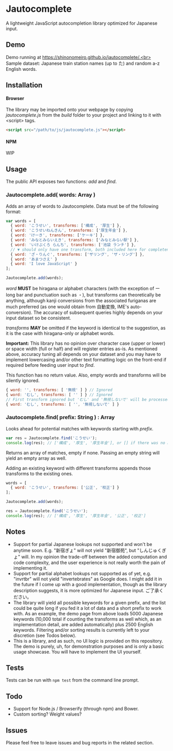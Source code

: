 # Jautocomplete
A lightweight JavaScript autocompletion library optimized for Japanese input.

## Demo
Demo running at https://shinonomeiro.github.io/jautocomplete/.<br>
Sample dataset: Japanese train station names (up to た) and random a-z English words.

## Installation
#### Browser
The library may be imported onto your webpage by copying <i>jautocomplete.js</i> from the <i>build</i> folder to your project and linking to it with \<script\> tags.

```html
<script src="/path/to/js/jautocomplete.js"></script>
```

#### NPM
WIP

## Usage
The public API exposes two functions: <i>add</i> and <i>find</i>.

### Jautocomplete.add( words: Array )
Adds an array of words to Jautocomplete. Data must be of the following format:

```javascript
var words = [
  { word: 'こうせい', transforms: ['構成', '厚生'] },
  { word: 'こうせいねんきん', transforms: ['厚生年金'] },
  { word: 'けーき', transforms: ['ケーキ'] },
  { word: 'みなとみらいえき', transforms: ['みなとみらい駅'] },
  { word: 'いけぶくろ らんち', transforms: ['池袋 ランチ'] },
  // ▼ should only have one transform, both included here for completeness
  { word: 'ざ・りんぐ', transforms: ['ザリング', 'ザ・リング'] },
  { word: 'あまつさえ' }
  { word: 'I love JavaScript' }
];

Jautocomplete.add(words);
```

<i>word</i> <b>MUST</b> be hiragana or alphabet characters (with the exception of ー long bar and punctuation such as ・), but transforms can theoretically be anything, although kanji conversions from the associated furiganas are much preferred (as one would obtain from 自動変換, IME's auto-conversion). The accuracy of subsequent queries highly depends on your input dataset so be consistent. 

<i>transforms</i> <b>MAY</b> be omitted if the keyword is identical to the suggestion, as it is the case with hiragana-only or alphabet words.

<b>Important:</b> This library has no opinion over character case (upper or lower) or space width (full or half) and will register entries as-is. As mentioned above, accuracy tuning all depends on your dataset and you may have to implement lowercasing and/or other text formatting logic on the front-end if required before feeding user input to <i>find</i>.

This function has no return value. Also, empty words and transforms will be silently ignored.

```javascript
{ word: '', transforms: [ '無視' ] } // Ignored
{ word: 'むし', transforms: [ '' ] } // Ignored
// First transform ignored but 'むし' and '無視しないで' will be processed normally
{ word: 'むし', transforms: [ '', '無視しないで' ] }
```

### Jautocomplete.find( prefix: String ) : Array
Looks ahead for potential matches with keywords starting with <i>prefix</i>.

```javascript
var res = Jautocomplete.find('こうせい');
console.log(res); // ['構成', '厚生', '厚生年金'], or [] if there was no match.
```

Returns an array of matches, empty if none. Passing an empty string will yield an empty array as well.

Adding an existing keyword with different transforms appends those transforms to the existing ones.

```javascript
words = [
  { word: 'こうせい', transforms: ['公正', '校正'] }
];

Jautocomplete.add(words);

res = Jautocomplete.find('こうせい');
console.log(res); // ['構成', '厚生', '厚生年金', '公正', '校正']
```

## Notes
- Support for partial Japanese lookups not supported and won't be anytime soon. E.g. "新宿ぎょ" will not yield "新宿御苑", but "しんじゅくぎょ" will. In my opinion the trade-off between the added computation and code complexity, and the user experience is not really worth the pain of implementing it.
- Support for partial alphabet lookups not supported as of yet, e.g. "invrtbr" will not yield "invertebrates" as Google does. I might add it in the future if I come up with a good implementation, though as the library description suggests, it is more optimized for Japanese input. ご了承ください。
- The library will yield all possible keywords for a given prefix, and the list could be quite long if you fed it a lot of data and a short prefix to work with. As an example, the demo page from above loads 5000 Japanese keywords (10,000 total if counting the transforms as well which, as an implementation detail, are added automatically) plus 2500 English keywords. Filtering and/or sorting results is currently left to your discretion (see Todos below).
- This is a library, and as such, no UI logic is provided on this repository. The demo is purely, uh, for demonstration purposes and is only a basic usage showcase. You will have to implement the UI yourself.

## Tests
Tests can be run with `npm test` from the command line prompt.

## Todo
- Support for Node.js / Browserify (through npm) and Bower.
- Custom sorting? Weight values?

## Issues
Please feel free to leave issues and bug reports in the related section.
